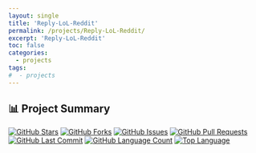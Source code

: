 ```yaml
---
layout: single
title: 'Reply-LoL-Reddit'
permalink: /projects/Reply-LoL-Reddit/
excerpt: 'Reply-LoL-Reddit'
toc: false
categories:
  - projects
tags:
#  - projects
---
```


## 📊 Project Summary

[![GitHub Stars](https://img.shields.io/github/stars/nntin/Reply-LoL-Reddit?style=flat-square)](https://github.com/nntin/Reply-LoL-Reddit/stargazers)
[![GitHub Forks](https://img.shields.io/github/forks/nntin/Reply-LoL-Reddit?style=flat-square)](https://github.com/nntin/Reply-LoL-Reddit/network)
[![GitHub Issues](https://img.shields.io/github/issues/nntin/Reply-LoL-Reddit?style=flat-square)](https://github.com/nntin/Reply-LoL-Reddit/issues)
[![GitHub Pull Requests](https://img.shields.io/github/issues-pr/nntin/Reply-LoL-Reddit?style=flat-square)](https://github.com/nntin/Reply-LoL-Reddit/pulls)
[![GitHub Last Commit](https://img.shields.io/github/last-commit/nntin/Reply-LoL-Reddit?style=flat-square)](https://github.com/nntin/Reply-LoL-Reddit/commits)
[![GitHub Language Count](https://img.shields.io/github/languages/count/nntin/Reply-LoL-Reddit?style=flat-square)](https://github.com/nntin/Reply-LoL-Reddit)
[![Top Language](https://img.shields.io/github/languages/top/nntin/Reply-LoL-Reddit?style=flat-square)](https://github.com/nntin/Reply-LoL-Reddit)

